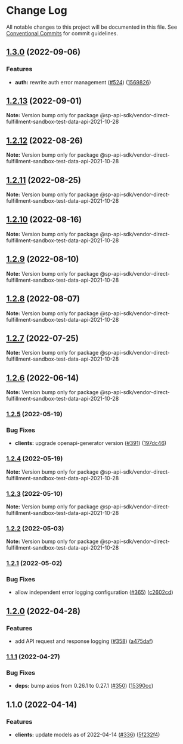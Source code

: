 # Change Log

All notable changes to this project will be documented in this file.
See [Conventional Commits](https://conventionalcommits.org) for commit guidelines.

## [1.3.0](https://github.com/bizon/selling-partner-api-sdk/compare/@sp-api-sdk/vendor-direct-fulfillment-sandbox-test-data-api-2021-10-28@1.2.13...@sp-api-sdk/vendor-direct-fulfillment-sandbox-test-data-api-2021-10-28@1.3.0) (2022-09-06)

### Features

* **auth:** rewrite auth error management ([#524](https://github.com/bizon/selling-partner-api-sdk/issues/524)) ([1569826](https://github.com/bizon/selling-partner-api-sdk/commit/1569826a0f934614f9a229f65e5cfa909cf4c2b2))

## [1.2.13](https://github.com/bizon/selling-partner-api-sdk/compare/@sp-api-sdk/vendor-direct-fulfillment-sandbox-test-data-api-2021-10-28@1.2.12...@sp-api-sdk/vendor-direct-fulfillment-sandbox-test-data-api-2021-10-28@1.2.13) (2022-09-01)

**Note:** Version bump only for package @sp-api-sdk/vendor-direct-fulfillment-sandbox-test-data-api-2021-10-28

## [1.2.12](https://github.com/bizon/selling-partner-api-sdk/compare/@sp-api-sdk/vendor-direct-fulfillment-sandbox-test-data-api-2021-10-28@1.2.11...@sp-api-sdk/vendor-direct-fulfillment-sandbox-test-data-api-2021-10-28@1.2.12) (2022-08-26)

**Note:** Version bump only for package @sp-api-sdk/vendor-direct-fulfillment-sandbox-test-data-api-2021-10-28

## [1.2.11](https://github.com/bizon/selling-partner-api-sdk/compare/@sp-api-sdk/vendor-direct-fulfillment-sandbox-test-data-api-2021-10-28@1.2.10...@sp-api-sdk/vendor-direct-fulfillment-sandbox-test-data-api-2021-10-28@1.2.11) (2022-08-25)

**Note:** Version bump only for package @sp-api-sdk/vendor-direct-fulfillment-sandbox-test-data-api-2021-10-28

## [1.2.10](https://github.com/bizon/selling-partner-api-sdk/compare/@sp-api-sdk/vendor-direct-fulfillment-sandbox-test-data-api-2021-10-28@1.2.9...@sp-api-sdk/vendor-direct-fulfillment-sandbox-test-data-api-2021-10-28@1.2.10) (2022-08-16)

**Note:** Version bump only for package @sp-api-sdk/vendor-direct-fulfillment-sandbox-test-data-api-2021-10-28

## [1.2.9](https://github.com/bizon/selling-partner-api-sdk/compare/@sp-api-sdk/vendor-direct-fulfillment-sandbox-test-data-api-2021-10-28@1.2.8...@sp-api-sdk/vendor-direct-fulfillment-sandbox-test-data-api-2021-10-28@1.2.9) (2022-08-10)

**Note:** Version bump only for package @sp-api-sdk/vendor-direct-fulfillment-sandbox-test-data-api-2021-10-28

## [1.2.8](https://github.com/bizon/selling-partner-api-sdk/compare/@sp-api-sdk/vendor-direct-fulfillment-sandbox-test-data-api-2021-10-28@1.2.7...@sp-api-sdk/vendor-direct-fulfillment-sandbox-test-data-api-2021-10-28@1.2.8) (2022-08-07)

**Note:** Version bump only for package @sp-api-sdk/vendor-direct-fulfillment-sandbox-test-data-api-2021-10-28

## [1.2.7](https://github.com/bizon/selling-partner-api-sdk/compare/@sp-api-sdk/vendor-direct-fulfillment-sandbox-test-data-api-2021-10-28@1.2.6...@sp-api-sdk/vendor-direct-fulfillment-sandbox-test-data-api-2021-10-28@1.2.7) (2022-07-25)

**Note:** Version bump only for package @sp-api-sdk/vendor-direct-fulfillment-sandbox-test-data-api-2021-10-28

## [1.2.6](https://github.com/bizon/selling-partner-api-sdk/compare/@sp-api-sdk/vendor-direct-fulfillment-sandbox-test-data-api-2021-10-28@1.2.5...@sp-api-sdk/vendor-direct-fulfillment-sandbox-test-data-api-2021-10-28@1.2.6) (2022-06-14)

**Note:** Version bump only for package @sp-api-sdk/vendor-direct-fulfillment-sandbox-test-data-api-2021-10-28

### [1.2.5](https://github.com/bizon/selling-partner-api-sdk/compare/@sp-api-sdk/vendor-direct-fulfillment-sandbox-test-data-api-2021-10-28@1.2.4...@sp-api-sdk/vendor-direct-fulfillment-sandbox-test-data-api-2021-10-28@1.2.5) (2022-05-19)

### Bug Fixes

* **clients:** upgrade openapi-generator version ([#391](https://github.com/bizon/selling-partner-api-sdk/issues/391)) ([197dc46](https://github.com/bizon/selling-partner-api-sdk/commit/197dc466e267d953907e9488a038c6424d78bb23))

### [1.2.4](https://github.com/bizon/selling-partner-api-sdk/compare/@sp-api-sdk/vendor-direct-fulfillment-sandbox-test-data-api-2021-10-28@1.2.3...@sp-api-sdk/vendor-direct-fulfillment-sandbox-test-data-api-2021-10-28@1.2.4) (2022-05-19)

**Note:** Version bump only for package @sp-api-sdk/vendor-direct-fulfillment-sandbox-test-data-api-2021-10-28

### [1.2.3](https://github.com/bizon/selling-partner-api-sdk/compare/@sp-api-sdk/vendor-direct-fulfillment-sandbox-test-data-api-2021-10-28@1.2.2...@sp-api-sdk/vendor-direct-fulfillment-sandbox-test-data-api-2021-10-28@1.2.3) (2022-05-10)

**Note:** Version bump only for package @sp-api-sdk/vendor-direct-fulfillment-sandbox-test-data-api-2021-10-28

### [1.2.2](https://github.com/bizon/selling-partner-api-sdk/compare/@sp-api-sdk/vendor-direct-fulfillment-sandbox-test-data-api-2021-10-28@1.2.1...@sp-api-sdk/vendor-direct-fulfillment-sandbox-test-data-api-2021-10-28@1.2.2) (2022-05-03)

**Note:** Version bump only for package @sp-api-sdk/vendor-direct-fulfillment-sandbox-test-data-api-2021-10-28

### [1.2.1](https://github.com/bizon/selling-partner-api-sdk/compare/@sp-api-sdk/vendor-direct-fulfillment-sandbox-test-data-api-2021-10-28@1.2.0...@sp-api-sdk/vendor-direct-fulfillment-sandbox-test-data-api-2021-10-28@1.2.1) (2022-05-02)

### Bug Fixes

* allow independent error logging configuration ([#365](https://github.com/bizon/selling-partner-api-sdk/issues/365)) ([c2602cd](https://github.com/bizon/selling-partner-api-sdk/commit/c2602cda750a2634de5e1a188bb8e12cfb4feb15))

## [1.2.0](https://github.com/bizon/selling-partner-api-sdk/compare/@sp-api-sdk/vendor-direct-fulfillment-sandbox-test-data-api-2021-10-28@1.1.1...@sp-api-sdk/vendor-direct-fulfillment-sandbox-test-data-api-2021-10-28@1.2.0) (2022-04-28)

### Features

* add API request and response logging ([#358](https://github.com/bizon/selling-partner-api-sdk/issues/358)) ([a475daf](https://github.com/bizon/selling-partner-api-sdk/commit/a475daf869450ce0e5cb03b8ea31e7b5ebca9132))

### [1.1.1](https://github.com/bizon/selling-partner-api-sdk/compare/@sp-api-sdk/vendor-direct-fulfillment-sandbox-test-data-api-2021-10-28@1.1.0...@sp-api-sdk/vendor-direct-fulfillment-sandbox-test-data-api-2021-10-28@1.1.1) (2022-04-27)

### Bug Fixes

* **deps:** bump axios from 0.26.1 to 0.27.1 ([#350](https://github.com/bizon/selling-partner-api-sdk/issues/350)) ([15390cc](https://github.com/bizon/selling-partner-api-sdk/commit/15390cc1dbbcd4d82c830b429539ee2c5b30784b))

## 1.1.0 (2022-04-14)

### Features

* **clients:** update models as of 2022-04-14 ([#336](https://github.com/bizon/selling-partner-api-sdk/issues/336)) ([5f232f4](https://github.com/bizon/selling-partner-api-sdk/commit/5f232f43cd5a5873fd064276f1f19ae77a7048fe))
